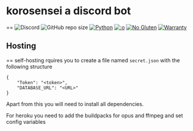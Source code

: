 # korosensei a discord bot<br>
==
![Discord](https://img.shields.io/discord/583689248117489675?logo=DISCORD&style=for-the-badge)
![GitHub repo size](https://img.shields.io/github/repo-size/TEEN-BOOM/korosensei?style=for-the-badge)
[![Python](https://forthebadge.com/images/badges/made-with-python.svg)](https://www.python.org/)
[![:o](https://forthebadge.com/images/badges/you-didnt-ask-for-this.svg)](https://secureimg.stitcher.com/feedimagesplain328/158438.jpg)
[![No Gluten](https://forthebadge.com/images/badges/gluten-free.svg)](https://image.shutterstock.com/image-vector/gluten-free-icon-vector-round-260nw-778351531.jpg)
[![Warranty](https://img.shields.io/badge/NO-WARRANTY!-ff0000?style=for-the-badge&logo=appveyor&labelColor=cc0000)]()

## Hosting 
==
self-hosting rquires you to create a file named `secret.json`
with the following structure 
```
{
    "Token": "<token>",
    "DATABASE_URL": "<URL>"
}
```

Apart from this you will need to install all dependencies.

For heroku you need to add the buildpacks for opus and ffmpeg and set config variables